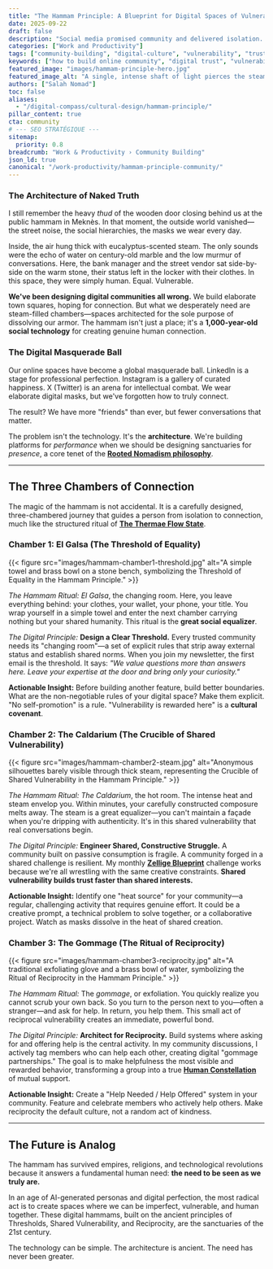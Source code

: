 ```yaml
---
title: "The Hammam Principle: A Blueprint for Digital Spaces of Vulnerability and Trust"
date: 2025-09-22
draft: false
description: "Social media promised community and delivered isolation. The secret to real connection isn't a new app. It's a 1,000-year-old social technology hidden in Moroccan bathhouses."
categories: ["Work and Productivity"]
tags: ["community-building", "digital-culture", "vulnerability", "trust", "rooted-nomadism", "social-architecture"]
keywords: ["how to build online community", "digital trust", "vulnerability in leadership", "designing for connection", "Salah Nomad Hammam Principle", "social architecture"]
featured_image: "images/hammam-principle-hero.jpg"
featured_image_alt: "A single, intense shaft of light pierces the steam in a traditional, ornate Moroccan hammam, illuminating the texture of ancient tiles and creating a sanctuary-like atmosphere."
authors: ["Salah Nomad"]
toc: false
aliases:
  - "/digital-compass/cultural-design/hammam-principle/"
pillar_content: true
cta: community
# --- SEO STRATÉGIQUE ---
sitemap:
  priority: 0.8
breadcrumb: "Work & Productivity › Community Building"
json_ld: true
canonical: "/work-productivity/hammam-principle-community/"
---
```


### The Architecture of Naked Truth

I still remember the heavy *thud* of the wooden door closing behind us at the public hammam in Meknès. In that moment, the outside world vanished—the street noise, the social hierarchies, the masks we wear every day.

Inside, the air hung thick with eucalyptus-scented steam. The only sounds were the echo of water on century-old marble and the low murmur of conversations. Here, the bank manager and the street vendor sat side-by-side on the warm stone, their status left in the locker with their clothes. In this space, they were simply human. Equal. Vulnerable.

**We've been designing digital communities all wrong.** We build elaborate town squares, hoping for connection. But what we desperately need are steam-filled chambers—spaces architected for the sole purpose of dissolving our armor. The hammam isn't just a place; it's a **1,000-year-old social technology** for creating genuine human connection.

### The Digital Masquerade Ball

Our online spaces have become a global masquerade ball. LinkedIn is a stage for professional perfection. Instagram is a gallery of curated happiness. X (Twitter) is an arena for intellectual combat. We wear elaborate digital masks, but we've forgotten how to truly connect.

The result? We have more "friends" than ever, but fewer conversations that matter.

The problem isn't the technology. It's the **architecture**. We're building platforms for *performance* when we should be designing sanctuaries for *presence*, a core tenet of the **[Rooted Nomadism philosophy](/stories-wisdom/rooted-nomadism-philosophy/)**.

---

## The Three Chambers of Connection

The magic of the hammam is not accidental. It is a carefully designed, three-chambered journey that guides a person from isolation to connection, much like the structured ritual of **[The Thermae Flow State](/work-productivity/thermae-flow-state-deep-work/)**.

### Chamber 1: El Galsa (The Threshold of Equality)

{{< figure src="images/hammam-chamber1-threshold.jpg" alt="A simple towel and brass bowl on a stone bench, symbolizing the Threshold of Equality in the Hammam Principle." >}}

*The Hammam Ritual:* *El Galsa*, the changing room. Here, you leave everything behind: your clothes, your wallet, your phone, your title. You wrap yourself in a simple towel and enter the next chamber carrying nothing but your shared humanity. This ritual is the **great social equalizer**.

*The Digital Principle:* **Design a Clear Threshold.** Every trusted community needs its "changing room"—a set of explicit rules that strip away external status and establish shared norms. When you join my newsletter, the first email is the threshold. It says: *"We value questions more than answers here. Leave your expertise at the door and bring only your curiosity."*

**Actionable Insight:** Before building another feature, build better boundaries. What are the non-negotiable rules of your digital space? Make them explicit. "No self-promotion" is a rule. "Vulnerability is rewarded here" is a **cultural covenant**.

### Chamber 2: The Caldarium (The Crucible of Shared Vulnerability)

{{< figure src="images/hammam-chamber2-steam.jpg" alt="Anonymous silhouettes barely visible through thick steam, representing the Crucible of Shared Vulnerability in the Hammam Principle." >}}

*The Hammam Ritual:* *The Caldarium*, the hot room. The intense heat and steam envelop you. Within minutes, your carefully constructed composure melts away. The steam is a great equalizer—you can't maintain a façade when you're dripping with authenticity. It's in this shared vulnerability that real conversations begin.

*The Digital Principle:* **Engineer Shared, Constructive Struggle.** A community built on passive consumption is fragile. A community forged in a shared challenge is resilient. My monthly **[Zellige Blueprint](/work-productivity/zellige-blueprint/)** challenge works because we're all wrestling with the same creative constraints. **Shared vulnerability builds trust faster than shared interests.**

**Actionable Insight:** Identify one "heat source" for your community—a regular, challenging activity that requires genuine effort. It could be a creative prompt, a technical problem to solve together, or a collaborative project. Watch as masks dissolve in the heat of shared creation.

### Chamber 3: The Gommage (The Ritual of Reciprocity)

{{< figure src="images/hammam-chamber3-reciprocity.jpg" alt="A traditional exfoliating glove and a brass bowl of water, symbolizing the Ritual of Reciprocity in the Hammam Principle." >}}

*The Hammam Ritual:* The *gommage*, or exfoliation. You quickly realize you cannot scrub your own back. So you turn to the person next to you—often a stranger—and ask for help. In return, you help them. This small act of reciprocal vulnerability creates an immediate, powerful bond.

*The Digital Principle:* **Architect for Reciprocity.** Build systems where asking for and offering help is the central activity. In my community discussions, I actively tag members who can help each other, creating digital "gommage partnerships." The goal is to make helpfulness the most visible and rewarded behavior, transforming a group into a true [**Human Constellation**](/stories-wisdom/human-constellation/) of mutual support.

**Actionable Insight:** Create a "Help Needed / Help Offered" system in your community. Feature and celebrate members who actively help others. Make reciprocity the default culture, not a random act of kindness.

---
## The Future is Analog

The hammam has survived empires, religions, and technological revolutions because it answers a fundamental human need: **the need to be seen as we truly are.**

In an age of AI-generated personas and digital perfection, the most radical act is to create spaces where we can be imperfect, vulnerable, and human together. These digital hammams, built on the ancient principles of Thresholds, Shared Vulnerability, and Reciprocity, are the sanctuaries of the 21st century.

The technology can be simple. The architecture is ancient. The need has never been greater.